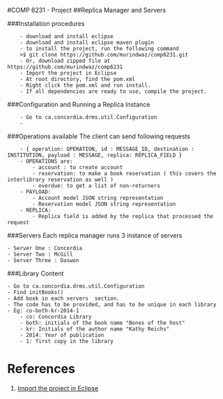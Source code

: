 #COMP 6231 - Project 
##Replica Manager and Servers  




###Installation procedures 

```
	- download and install eclipse 
	- download and install eclipse maven plugin 
	- to install the project, run the following command
	>$ git clone https://github.com/murindwaz/comp6231.git 
	- Or, download zipped file at https://github.com/murindwaz/comp6231 
	- Import the project in Eclipse
	- At root directory, find the pom.xml 
	- Right click the pom.xml and run install. 
	- If all dependencies are ready to use, compile the project.
```

###Configuration and Running a Replica Instance 

```
	- Go to ca.concordia.drms.util.Configuration
	- 
```


###Operations available 
The client can send following requests 

```
	- { operation: OPERATION, id : MESSAGE_ID, destination : INSTITUTION, payload : MESSAGE, replica: REPLICA_FIELD }
	- OPERATIONS are:
		- account : to create account 
		- reservation: to make a book reservation ( this covers the interlibrary reservation as well ) 
		- overdue: to get a list of non-returners 
	- PAYLOAD: 
		- Account model JSON string representation 
		- Reservation model JSON string representation
	- REPLICA: 
		- Replica field is added by the replica that processed the request
```

###Servers 
Each replica manager runs 3 instance of servers 

	- Server One : Concordia 
	- Server Two : McGill 
	- Server Three : Daswon

###Library Content 

	- Go to ca.concordia.drms.util.Configuration
	- Find initBooks()
	- Add book in each servers  section. 
	- The code has to be provided, and has to be unique in each library
	- Eg: co-both-kr-2014-1  
		- co: Concordia Library
		- both: initials of the book name "Bones of the host"
		- kr: Initials of the author name "Kathy Reichs"
		- 2014: Year of publication
		- 1: first copy in the library



References
====


1. [Import the project in Eclipse] 

[Import the project in Eclipse]: http://people.cs.uchicago.edu/~kaharris/10200/tutorials/eclipse/Step_04.html "Import the project in Eclipse"

